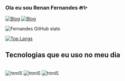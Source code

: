 ### Ola eu sou Renan Fernandes 🔥✨

[![Blog](https://img.shields.io/badge/GitHub-100000?style=for-the-badge&logo=github&logoColor=white)](https://github.com/RenanFenandes)
[![Blog](https://img.shields.io/badge/LinkedIn-0077B5?style=for-the-badge&logo=linkedin&logoColor=white
)](https://www.linkedin.com/in/renanfernandess/)

![Fernandes GitHub stats](https://github-readme-stats.vercel.app/api?username=RenanFernandes&show_icons=true&theme=cobalt)

[![Top Langs](https://github-readme-stats.vercel.app/api/top-langs/?username=anuraghazra&layout=compact)](https://github.com/anuraghazra/github-readme-stats)

## Tecnologias que eu uso no meu dia 

<div style="display: inline_block"> <br/>
<img align="center" alt="html5" src=" https://img.shields.io/badge/HTML5-E34F26?style=for-the-badge&logo=html5&logoColor=white"/>
<img align="center" alt="html5" src="https://img.shields.io/badge/CSS3-1572B6?style=for-the-badge&logo=css3&logoColor=white"/>
<img align="center" alt="html5" src="https://img.shields.io/badge/JavaScript-323330?style=for-the-badge&logo=javascript&logoColor=F7DF1E"/>

</div>
